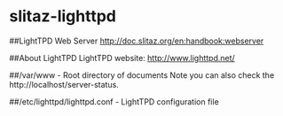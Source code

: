 # slitaz-lighttpd

##LightTPD Web Server
http://doc.slitaz.org/en:handbook:webserver

##About LightTPD
LightTPD website: http://www.lighttpd.net/

##/var/www - Root directory of documents
	Note you can also check the http://localhost/server-status.

##/etc/lighttpd/lighttpd.conf - LightTPD configuration file
